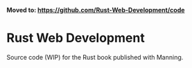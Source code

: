 **Moved to: https://github.com/Rust-Web-Development/code**

# Rust Web Development

Source code (WIP) for the Rust book published with Manning.
